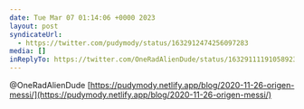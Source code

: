 ```yaml
---
date: Tue Mar 07 01:14:06 +0000 2023
layout: post
syndicateUrl:
  - https://twitter.com/pudymody/status/1632912474256097283
media: []
inReplyTo: https://twitter.com/OneRadAlienDude/status/1632911119105892354
---
```

@OneRadAlienDude [https://pudymody.netlify.app/blog/2020-11-26-origen-messi/](https://pudymody.netlify.app/blog/2020-11-26-origen-messi/)

